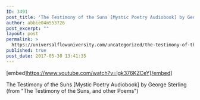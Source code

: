 ```yaml
---
ID: 3491
post_title: 'The Testimony of the Suns [Mystic Poetry Audiobook] by George Sterling'
author: abbie04m553726
post_excerpt: ""
layout: post
permalink: >
  https://universalflowuniversity.com/uncategorized/the-testimony-of-the-suns-mystic-poetry-audiobook-by-george-sterling/
published: true
post_date: 2017-05-30 13:41:35
---
```

[embed]https://www.youtube.com/watch?v=lgk376KZCeY[/embed]<br>
<p>The Testimony of the Suns [Mystic Poetry Audiobook] by George Sterling (from "The Testimony of the Suns, and other Poems")</p>